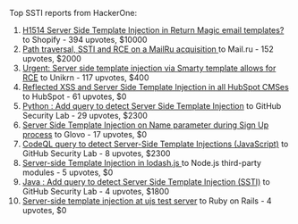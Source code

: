 Top SSTI reports from HackerOne:

1. [H1514 Server Side Template Injection in Return Magic email templates?](https://hackerone.com/reports/423541) to Shopify - 394 upvotes, $10000
2. [Path traversal, SSTI and RCE on a MailRu acquisition ](https://hackerone.com/reports/536130) to Mail.ru - 152 upvotes, $2000
3. [Urgent: Server side template injection via Smarty template allows for RCE](https://hackerone.com/reports/164224) to Unikrn - 117 upvotes, $400
4. [Reflected XSS and Server Side Template Injection  in all HubSpot CMSes](https://hackerone.com/reports/399462) to HubSpot - 61 upvotes, $0
5. [Python : Add query to detect Server Side Template Injection](https://hackerone.com/reports/944359) to GitHub Security Lab - 29 upvotes, $2300
6. [Server Side Template Injection on Name parameter during Sign Up process](https://hackerone.com/reports/1104349) to Glovo - 17 upvotes, $0
7. [CodeQL query to detect Server-Side Template Injections (JavaScript)](https://hackerone.com/reports/894872) to GitHub Security Lab - 8 upvotes, $2300
8. [Server-side Template Injection in lodash.js ](https://hackerone.com/reports/904672) to Node.js third-party modules - 5 upvotes, $0
9. [Java : Add query to detect Server Side Template Injection (SSTI)](https://hackerone.com/reports/1490372) to GitHub Security Lab - 4 upvotes, $1800
10. [Server-side template injection at ujs test server](https://hackerone.com/reports/942103) to Ruby on Rails - 4 upvotes, $0
